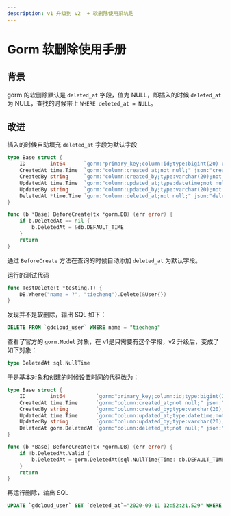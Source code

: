 ```yaml
---
description: v1 升级到 v2  + 软删除使用采坑贴
---
```


# Gorm 软删除使用手册

## 背景

gorm 的软删除默认是 `deleted_at` 字段，值为 NULL，即插入的时候 `deleted_at` 为 NULL，查找的时候带上 `WHERE deleted_at = NULL`。

## 改进

插入的时候自动填充 `deleted_at` 字段为默认字段

```go
type Base struct {
	ID        int64      `gorm:"primary_key;column:id;type:bigint(20) unsigned;not null;" json:"-"`            // id
	CreatedAt time.Time  `gorm:"column:created_at;not null;" json:"createdAt"`                                 // 创建时间
	CreatedBy string     `gorm:"column:created_by;type:varchar(20);not null;default:System;" json:"createdBy"` // 创建人
	UpdatedAt time.Time  `gorm:"column:updated_at;type:datetime;not null;" json:"updatedAt"`                   // 更新时间
	UpdatedBy string     `gorm:"column:updated_by;type:varchar(20);not null;default:System;" json:"updatedBy"` // 更新人
	DeletedAt *time.Time `gorm:"column:deleted_at;not null;" json:"deletedAt"`                                 // 删除时间
}

func (b *Base) BeforeCreate(tx *gorm.DB) (err error) {
	if b.DeletedAt == nil {
		b.DeletedAt = &db.DEFAULT_TIME
	}
	return
}
```

通过 `BeforeCreate` 方法在查询的时候自动添加 `deleted_at` 为默认字段。

运行的测试代码

```go
func TestDelete(t *testing.T) {
	DB.Where("name = ?", "tiecheng").Delete(&User{})
}
```

发现并不是软删除，输出 SQL 如下：

```sql
DELETE FROM `gdcloud_user` WHERE name = "tiecheng"
```

查看了官方的 `gorm.Model` 对象，在 v1是只需要有这个字段，v2 升级后，变成了如下对象：

```go
type DeletedAt sql.NullTime
```

于是基本对象和创建的时候设置时间的代码改为：

```go
type Base struct {
	ID        int64          `gorm:"primary_key;column:id;type:bigint(20) unsigned;not null;" json:"-"`            // id
	CreatedAt time.Time      `gorm:"column:created_at;not null;" json:"createdAt"`                                 // 创建时间
	CreatedBy string         `gorm:"column:created_by;type:varchar(20);not null;default:System;" json:"createdBy"` // 创建人
	UpdatedAt time.Time      `gorm:"column:updated_at;type:datetime;not null;" json:"updatedAt"`                   // 更新时间
	UpdatedBy string         `gorm:"column:updated_by;type:varchar(20);not null;default:System;" json:"updatedBy"` // 更新人
	DeletedAt gorm.DeletedAt `gorm:"column:deleted_at;not null;" json:"deletedAt"`                                 // 删除时间
}

func (b *Base) BeforeCreate(tx *gorm.DB) (err error) {
	if !b.DeletedAt.Valid {
		b.DeletedAt = gorm.DeletedAt(sql.NullTime{Time: db.DEFAULT_TIME, Valid: true})
	}
	return
}
```

再运行删除，输出 SQL

```sql
UPDATE `gdcloud_user` SET `deleted_at`="2020-09-11 12:52:21.529" WHERE name = "tiecheng"
```

